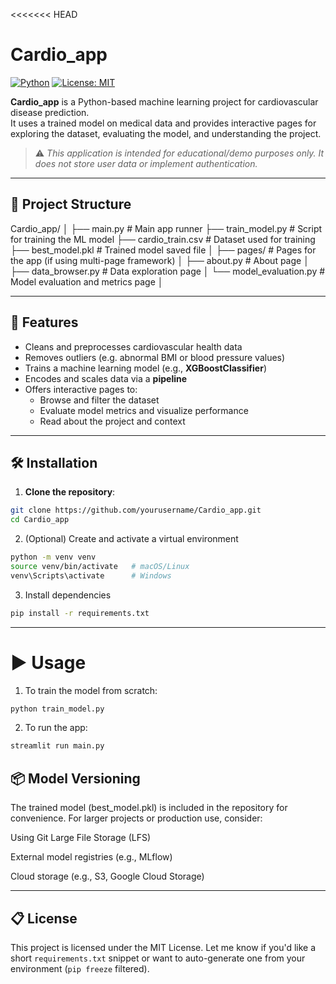 <<<<<<< HEAD
# Cardio_app

[![Python](https://img.shields.io/badge/python-3.8%2B-blue)](https://www.python.org/)
[![License: MIT](https://img.shields.io/badge/License-MIT-yellow.svg)](LICENSE)

**Cardio_app** is a Python-based machine learning project for cardiovascular disease prediction.  
It uses a trained model on medical data and provides interactive pages for exploring the dataset, evaluating the model, and understanding the project.

> ⚠️ *This application is intended for educational/demo purposes only. It does not store user data or implement authentication.*

---

## 📁 Project Structure

Cardio_app/
│
├── main.py                 # Main app runner
├── train_model.py          # Script for training the ML model
├── cardio_train.csv        # Dataset used for training
├── best_model.pkl          # Trained model saved file
│
├── pages/                  # Pages for the app (if using multi-page framework)
│   ├── about.py            # About page
│   ├── data_browser.py     # Data exploration page
│   └── model_evaluation.py # Model evaluation and metrics page
│

---

## 🚀 Features

- Cleans and preprocesses cardiovascular health data
- Removes outliers (e.g. abnormal BMI or blood pressure values)
- Trains a machine learning model (e.g., **XGBoostClassifier**)
- Encodes and scales data via a **pipeline**
- Offers interactive pages to:
  - Browse and filter the dataset
  - Evaluate model metrics and visualize performance
  - Read about the project and context

---

## 🛠 Installation

1. **Clone the repository**:
```bash
git clone https://github.com/yourusername/Cardio_app.git
cd Cardio_app

```

2. (Optional) Create and activate a virtual environment
```bash
python -m venv venv
source venv/bin/activate   # macOS/Linux
venv\Scripts\activate      # Windows
```

3. Install dependencies
```bash
pip install -r requirements.txt
```

---

# ▶️ Usage
1. To train the model from scratch:
```bash
python train_model.py
```

2. To run the app:
```bash
streamlit run main.py
```

## 📦 Model Versioning

The trained model (best_model.pkl) is included in the repository for convenience.
For larger projects or production use, consider:

Using Git Large File Storage (LFS)

External model registries (e.g., MLflow)

Cloud storage (e.g., S3, Google Cloud Storage)

---

## 📋 License

This project is licensed under the MIT License.
Let me know if you'd like a short `requirements.txt` snippet or want to auto-generate one from your environment (`pip freeze` filtered).
